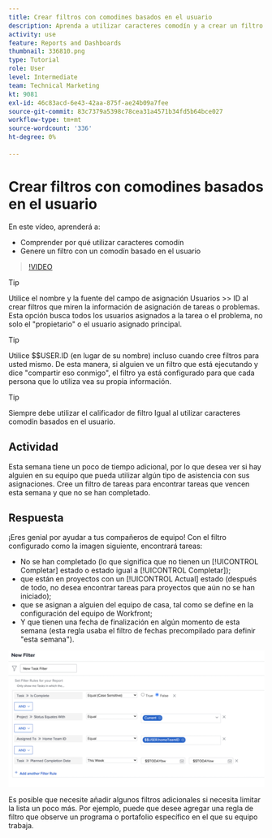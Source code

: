```yaml
---
title: Crear filtros con comodines basados en el usuario
description: Aprenda a utilizar caracteres comodín y a crear un filtro con un comodín basado en el usuario en [!DNL  Workfront].
activity: use
feature: Reports and Dashboards
thumbnail: 336810.png
type: Tutorial
role: User
level: Intermediate
team: Technical Marketing
kt: 9081
exl-id: 46c83acd-6e43-42aa-875f-ae24b09a7fee
source-git-commit: 83c7379a5398c78cea31a4571b34fd5b64bce027
workflow-type: tm+mt
source-wordcount: '336'
ht-degree: 0%

---
```


# Crear filtros con comodines basados en el usuario

En este vídeo, aprenderá a:

* Comprender por qué utilizar caracteres comodín
* Genere un filtro con un comodín basado en el usuario

>[!VIDEO](https://video.tv.adobe.com/v/336810/?quality=12)

>[!TIP]
>
>Utilice el nombre y la fuente del campo de asignación Usuarios >> ID al crear filtros que miren la información de asignación de tareas o problemas.  Esta opción busca todos los usuarios asignados a la tarea o el problema, no solo el &quot;propietario&quot; o el usuario asignado principal.

>[!TIP]
>
>Utilice $$USER.ID (en lugar de su nombre) incluso cuando cree filtros para usted mismo. De esta manera, si alguien ve un filtro que está ejecutando y dice &quot;compartir eso conmigo&quot;, el filtro ya está configurado para que cada persona que lo utiliza vea su propia información.

>[!TIP]
>
>Siempre debe utilizar el calificador de filtro Igual al utilizar caracteres comodín basados en el usuario.

## Actividad

Esta semana tiene un poco de tiempo adicional, por lo que desea ver si hay alguien en su equipo que pueda utilizar algún tipo de asistencia con sus asignaciones. Cree un filtro de tareas para encontrar tareas que vencen esta semana y que no se han completado.

## Respuesta

¡Eres genial por ayudar a tus compañeros de equipo! Con el filtro configurado como la imagen siguiente, encontrará tareas:

* No se han completado (lo que significa que no tienen un [!UICONTROL Completar] estado o estado igual a [!UICONTROL Completar]);
* que están en proyectos con un [!UICONTROL Actual] estado (después de todo, no desea encontrar tareas para proyectos que aún no se han iniciado);
* que se asignan a alguien del equipo de casa, tal como se define en la configuración del equipo de Workfront;
* Y que tienen una fecha de finalización en algún momento de esta semana (esta regla usaba el filtro de fechas precompilado para definir &quot;esta semana&quot;).

![Una imagen de la pantalla para crear un filtro de tareas con un comodín basado en el usuario](assets/user-wildcard-exercise-answer.png)

Es posible que necesite añadir algunos filtros adicionales si necesita limitar la lista un poco más. Por ejemplo, puede que desee agregar una regla de filtro que observe un programa o portafolio específico en el que su equipo trabaja.

